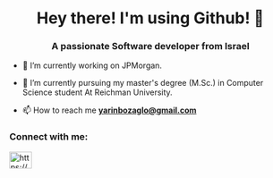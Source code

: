 <h1 align="center">Hey there! I'm using Github! 👋</h1>
<h3 align="center">A passionate Software developer from Israel</h3>

- 🔭 I’m currently working on JPMorgan.

- 🌱 I’m currently pursuing my master's degree (M.Sc.) in Computer Science student At Reichman University.

<!-- - 👯 I’m looking to collaborate on **AR/ML/AI** -->

<!-- - 🤝 I’m looking for help with [colorVision](https://github.com/YarinBou/colorVision) -->

- 📫 How to reach me **yarinbozaglo@gmail.com**

<h3 align="left">Connect with me:</h3>
<p align="left">
<a href="https://www.linkedin.com/in/yarin-bouzaglo/" target="blank"><img align="center" src="https://raw.githubusercontent.com/rahuldkjain/github-profile-readme-generator/master/src/images/icons/Social/linked-in-alt.svg" alt="https://www.linkedin.com/in/yarin-bouzaglo/" height="30" width="40" /></a>
</p>


